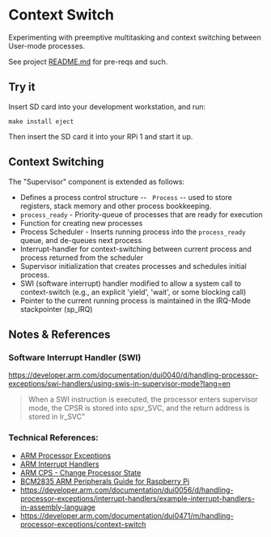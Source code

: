 <!--
Copyright (c) 2020, 2024 Thomas Mikalsen. Subject to the MIT License 
-->
Context Switch
==============

Experimenting with preemptive multitasking and context switching between User-mode processes.

See project [README.md](../../README.md) for pre-reqs and such.

Try it
------
Insert SD card into your development workstation, and run:
```
make install eject
```

Then insert the SD card it into your RPi 1 and start it up.

Context Switching
-----------------
The "Supervisor" component is extended as follows:

* Defines a process control structure -- ` Process` -- used to store registers, stack memory and other process bookkeeping.
* `process_ready` - Priority-queue of processes that are ready for execution
* Function for creating new processes
* Process Scheduler - Inserts running process into the `process_ready` queue, and de-queues next process
* Interrupt-handler for context-switching between current process and process returned from the scheduler
* Supervisor initialization that creates processes and schedules initial process.
* SWI (software interrupt) handler modified to allow a system call to context-switch (e.g., an explicit 'yield', 'wait', or some blocking call)
* Pointer to the current running process is maintained in the IRQ-Mode stackpointer (sp_IRQ)

Notes & References
------------------

### Software Interrupt Handler (SWI)
https://developer.arm.com/documentation/dui0040/d/handling-processor-exceptions/swi-handlers/using-swis-in-supervisor-mode?lang=en

> When a SWI instruction is executed, the processor enters supervisor mode, 
> the CPSR is stored into spsr_SVC, and the return address is stored in lr_SVC"

### Technical References:
* [ARM Processor Exceptions](https://developer.arm.com/documentation/dui0040/d/handling-processor-exceptions)
* [ARM Interrupt Handlers](https://developer.arm.com/documentation/dui0040/d/handling-processor-exceptions/interrupt-handlers)
* [ARM CPS - Change Processor State](https://developer.arm.com/documentation/dui0473/k/arm-and-thumb-instructions/cps)
* [BCM2835 ARM Peripherals Guide for Raspberry Pi](https://www.raspberrypi.org/app/uploads/2012/02/BCM2835-ARM-Peripherals.pdf)
* https://developer.arm.com/documentation/dui0056/d/handling-processor-exceptions/interrupt-handlers/example-interrupt-handlers-in-assembly-language
* https://developer.arm.com/documentation/dui0471/m/handling-processor-exceptions/context-switch

